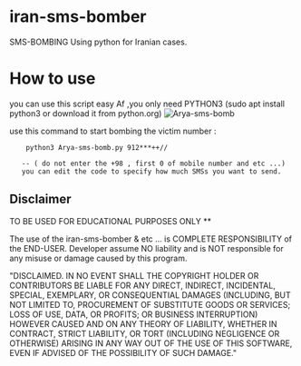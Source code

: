 # iran-sms-bomber
SMS-BOMBING Using python for Iranian cases.


# How to use
  you can use this script easy Af ,you only need PYTHON3 (sudo apt install python3 or download it from python.org)
  ![Arya-sms-bomb](https://user-images.githubusercontent.com/36337300/129579552-7f56da9b-ecce-446b-b23e-700a4a780538.png)
  
  
  
   use this command to start bombing the victim number :
        
        python3 Arya-sms-bomb.py 912***++// 
       
       -- ( do not enter the +98 , first 0 of mobile number and etc ...)
       you can edit the code to specify how much SMSs you want to send.
      
## Disclaimer
TO BE USED FOR EDUCATIONAL PURPOSES ONLY
**
        
          
The use of the iran-sms-bomber & etc ... is COMPLETE RESPONSIBILITY of the END-USER. Developer assume NO liability and is NOT responsible for any misuse or damage caused by this program.

"DISCLAIMED. IN NO EVENT SHALL THE COPYRIGHT HOLDER OR CONTRIBUTORS BE LIABLE FOR ANY DIRECT, INDIRECT, INCIDENTAL, SPECIAL, EXEMPLARY, OR CONSEQUENTIAL DAMAGES (INCLUDING, BUT NOT LIMITED TO, PROCUREMENT OF SUBSTITUTE GOODS OR SERVICES; LOSS OF USE, DATA, OR PROFITS; OR BUSINESS INTERRUPTION) HOWEVER CAUSED AND ON ANY THEORY OF LIABILITY, WHETHER IN CONTRACT, STRICT LIABILITY, OR TORT (INCLUDING NEGLIGENCE OR OTHERWISE) ARISING IN ANY WAY OUT OF THE USE OF THIS SOFTWARE, EVEN IF ADVISED OF THE POSSIBILITY OF SUCH DAMAGE."
